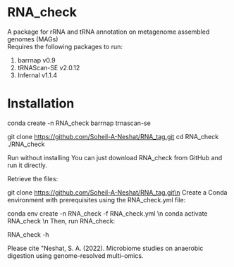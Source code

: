 # RNA_check
A package for rRNA and tRNA annotation on metagenome assembled genomes (MAGs)  
Requires the following packages to run:
  1. barrnap v0.9
  2. tRNAScan-SE v2.0.12
  3. Infernal v1.1.4

# Installation
conda create -n RNA_check barrnap trnascan-se

git clone https://github.com/Soheil-A-Neshat/RNA_tag.git
cd RNA_check
./RNA_check

Run without installing
You can just download RNA_check from GitHub and run it directly.

Retrieve the files:

git clone https://github.com/Soheil-A-Neshat/RNA_tag.git\n
Create a Conda environment with prerequisites using the RNA_check.yml file:

conda env create -n RNA_check -f RNA_check.yml \n
conda activate RNA_check \n
Then, run RNA_check:

RNA_check -h

Please cite "Neshat, S. A. (2022). Microbiome studies on anaerobic digestion using genome–resolved multi–omics.
